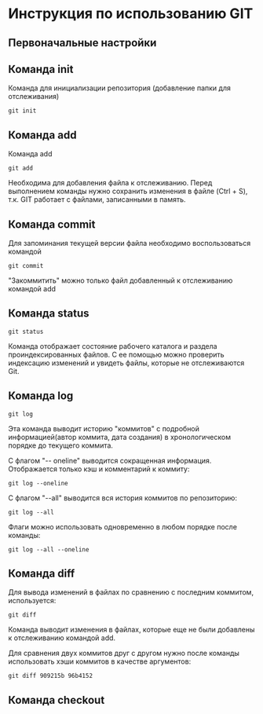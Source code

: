 # Инструкция по использованию GIT

## Первоначальные настройки

## Команда init

Команда для инициализации репозитория (добавление папки для отслеживания)

    git init

## Команда add

Команда add

    git add

Необходима для добавления файла к отслеживанию. Перед выполнением команды нужно сохранить изменения в файле (Ctrl + S), т.к. GIT работает с файлами, записанными в память.

## Команда commit

Для запоминания текущей версии файла необходимо воспользоваться командой

    git commit

"Закоммитить" можно только файл добавленный к отслеживанию командой add

## Команда status

    git status

Команда отображает состояние рабочего каталога и раздела проиндексированных файлов. С ее помощью можно проверить индексацию изменений и увидеть файлы, которые не отслеживаются Git.

## Команда log

    git log

Эта команда выводит историю "коммитов" с подробной информацией(автор коммита, дата создания) в хронологическом порядке до текущего коммита.

С флагом "-- oneline" выводится сокращенная информация. Отображается только кэш и комментарий к коммиту:

    git log --oneline

С флагом "--all" выводится вся история коммитов по репозиторию:

    git log --all

Флаги можно использовать одновременно в любом порядке после команды:

    git log --all --oneline

## Команда diff

Для вывода изменений в файлах по сравнению с последним коммитом, используется:

    git diff

Команда выводит изменения в файлах, которые еще не были добавлены к отслеживанию командой add. 

Для сравнения двух коммитов друг с другом нужно после команды использовать хэши коммитов в качестве аргументов:

    git diff 909215b 96b4152

## Команда checkout